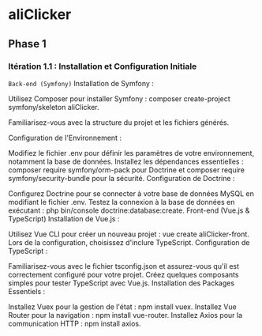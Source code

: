 # aliClicker

## Phase 1

### Itération 1.1 : Installation et Configuration Initiale

`Back-end (Symfony)`
Installation de Symfony :

Utilisez Composer pour installer Symfony : composer create-project symfony/skeleton aliClicker.

Familiarisez-vous avec la structure du projet et les fichiers générés.

Configuration de l'Environnement :

Modifiez le fichier .env pour définir les paramètres de votre environnement, notamment la base de données.
Installez les dépendances essentielles : composer require symfony/orm-pack pour Doctrine et composer require symfony/security-bundle pour la sécurité.
Configuration de Doctrine :

Configurez Doctrine pour se connecter à votre base de données MySQL en modifiant le fichier .env.
Testez la connexion à la base de données en exécutant : php bin/console doctrine:database:create.
Front-end (Vue.js & TypeScript)
Installation de Vue.js :

Utilisez Vue CLI pour créer un nouveau projet : vue create aliClicker-front.
Lors de la configuration, choisissez d'inclure TypeScript.
Configuration de TypeScript :

Familiarisez-vous avec le fichier tsconfig.json et assurez-vous qu'il est correctement configuré pour votre projet.
Créez quelques composants simples pour tester TypeScript avec Vue.js.
Installation des Packages Essentiels :

Installez Vuex pour la gestion de l'état : npm install vuex.
Installez Vue Router pour la navigation : npm install vue-router.
Installez Axios pour la communication HTTP : npm install axios.
